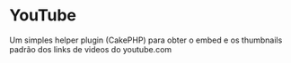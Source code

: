 YouTube
=======

Um simples helper plugin (CakePHP) para obter o embed e os thumbnails padrão dos links de videos do youtube.com
